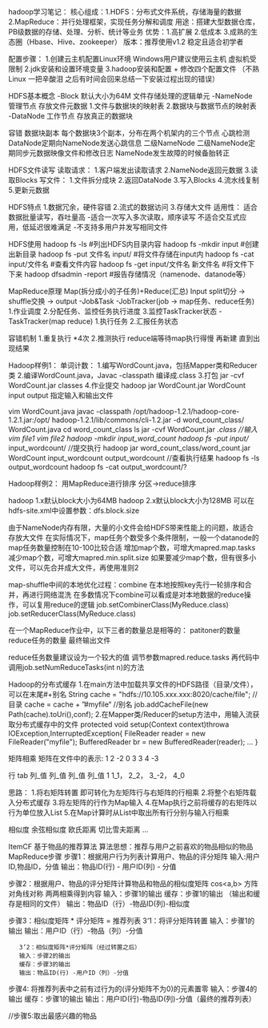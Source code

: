 hadoop学习笔记：
核心组成：1.HDFS：分布式文件系统，存储海量的数据
          2.MapReduce：并行处理框架，实现任务分解和调度
用途：搭建大型数据仓库，PB级数据的存储、处理、分析、统计等业务
优势：1.高扩展
      2.低成本
	  3.成熟的生态圈（Hbase、Hive、zookeeper）
版本：推荐使用v1.2 稳定且适合初学者

配置步骤：
1.创建云主机配置Linux环境 Windows用户建议使用云主机 虚拟机受限制
2.jdk安装和设置环境变量
3.hadoop安装和配置 + 修改四个配置文件
（不熟Linux 一把辛酸泪 之后有时间会回来总结一下安装过程出现的错误）

HDFS基本概念
-Block 默认大小为64M 文件存储处理的逻辑单元
-NameNode 管理节点 存放文件元数据
 1.文件与数据块的映射表
 2.数据块与数据节点的映射表
-DataNode 工作节点 存放真正的数据块

容错
数据块副本
每个数据块3个副本，分布在两个机架内的三个节点
心跳检测
DataNode定期向NameNode发送心跳信息
二级NameNode
二级NameNode定期同步元数据映像文件和修改日志 NameNode发生故障的时候备胎转正

HDFS文件读写
读取请求：
  1.客户端发出读取请求
  2.NameNode返回元数据
  3.读取Blocks
写文件：
  1.文件拆分成块
  2.返回DataNode
  3.写入Blocks
  4.流水线复制
  5.更新元数据

HDFS特点
1.数据冗余，硬件容错
2.流式的数据访问
3.存储大文件
适用性：
适合数据批量读写，吞吐量高
  -适合一次写入多次读取，顺序读写
不适合交互式应用，低延迟很难满足
  -不支持多用户并发写相同文件
  
HDFS使用
hadoop fs -ls                        #列出HDFS内目录内容
hadoop fs -mkdir input               #创建出新目录
hadoop fs -put 文件名 input/         #将文件存储在input内
hadoop fs -cat input/文件名          #查看文件内容
hadoop fs -get input/文件名 新文件名 #将文件下下来
hadoop dfsadmin -report              #报告存储情况（namenode、datanode等）

MapReduce原理
Map(拆分成小的子任务)+Reduce(汇总)
Input split切分 -> shuffle交换 -> output
-Job&Task
-JobTracker(job -> map任务、reduce任务)
 1.作业调度
 2.分配任务、监控任务执行进度
 3.监控TaskTracker状态
-TaskTracker(map reduce)
 1.执行任务
 2.汇报任务状态
 
容错机制
1.重复执行 *4次
2.推测执行 reduce端等待map执行得慢 再新建 直到出现结果

Hadoop样例1：
单词计数：
1.编写WordCount.java，包括Mapper类和Reducer类
2.编译WordCount.java，Javac -classpath 编译成.class
3.打包 jar -cvf WordCount.jar classes
4.作业提交
  hadoop jar WordCount.jar WordCount input output  指定输入和输出文件
  
vim WordCount.java
javac -classpath /opt/hadoop-1.2.1/hadoop-core-1.2.1.jar:/opt/
hadoop-1.2.1/lib/commons/cli-1.2.jar -d word_count_class/ WordCount.java
cd word_count_class
ls
jar -cvf WordCount.jar *.class
//输入
vim file1
vim file2
hadoop -mkdir input_word_count
hadoop fs -put input/* input_wordcount/
//提交执行
hadoop jar word_count_class/word_count.jar WordCount input_wordcount output_wordcount
//查看执行结果
hadoop fs -ls output_wordcount
hadoop fs -cat  output_wordcount/?

Hadoop样例2：
用MapReduce进行排序
分区->reduce排序

hadoop 1.x默认block大小为64MB
hadoop 2.x默认block大小为128MB
可以在hdfs-site.xml中设置参数：dfs.block.size

由于NameNode内存有限，大量的小文件会给HDFS带来性能上的问题，故适合存放大文件
在实际情况下，map任务个数受多个条件限制，一般一个datanode的map任务数量控制在10-100比较合适
增加map个数，可增大mapred.map.tasks
减少map个数，可增大mapred.min.split.size
如果要减少map个数，但有很多小文件，可以先合并成大文件，再使用准则2

map-shuffle中间的本地优化过程：combine
在本地按照key先行一轮排序和合并，再进行网络混洗
在多数情况下combine可以看成是对本地数据的reduce操作，可以复用reduce的逻辑
job.setCombinerClass(MyReduce.class)
job.setReducerClass(MyReduce.class)

在一个MapReduce作业中，以下三者的数量总是相等的：
patitoner的数量
reduce任务的数量
最终输出文件

reduce任务数量建议设为一个较大的值
调节参数mapred.reduce.tasks
再代码中调用job.setNumReduceTasks(int n)的方法

Hadoop的分布式缓存
1.在main方法中加载共享文件的HDFS路径（目录/文件），可以在末尾#+别名
  String cache = "hdfs://10.105.xxx.xxx:8020/cache/file"; //目录
  cache = cache + ”#myfile“  //别名
  job.addCacheFile(new Path(cache).toUri(),conf);
2.在Mapper类/Reducer的setup方法中，用输入流获取分布式缓存中的文件
 protected void setup(Context context)throwa IOException,InterruptedException{
   FileReader reader = new FileReader("myfile");
   BufferedReader br = new BufferedReader(reader);
   ...
   }

矩阵相乘
矩阵在文件中的表示:
  1 2 -2 0
  3 3 4 -3
  
  行 tab 列_值 列_值  列_值     列_值
  1      1_1，   2_2，  3_-2，  4_0
  
思路：
1.将右矩阵转置 即可转化为左矩阵行与右矩阵的行相乘
2.将整个右矩阵载入分布式缓存
3.将左矩阵的行作为Map输入
4.在Map执行之前将缓存的右矩阵以行为单位放入List
5.在Map计算时从List中取出所有行分别与输入行相乘

相似度
余弦相似度
欧氏距离
切比雪夫距离
...


ItemCF 基于物品的推荐算法
算法思想：推荐与用户之前喜欢的物品相似的物品
MapReduce步骤
步骤1：根据用户行为列表计算用户、物品的评分矩阵
       输入:用户ID,物品ID，分值
	   输出：物品ID(行) - 用户ID(列) - 分值
	   
步骤2：根据用户、物品的评分矩阵计算物品和物品的相似度矩阵
       cos<a,b>
       方阵 对角线对称 两两相乘得到内容
	   输入：步骤1的输出
	   缓存：步骤1的输出
	   （输出和缓存是相同的文件）
	   输出：物品ID（行）-物品ID(列)-相似度
	   
步骤3：相似度矩阵 * 评分矩阵 = 推荐列表
       3‘1：将评分矩阵转置
	   输入：步骤1的输出
	   输出：用户ID（行）-物品（列）-分值
	   
	   3’2：相似度矩阵*评分矩阵（经过转置之后）
	   输入：步骤2的输出
	   缓存：步骤3的输出
	   输出：物品ID(行) -用户ID（列）-分值
	   
步骤4: 将推荐列表中之前有过行为的(评分矩阵不为0)的元素置零
       输入：步骤4的输出
	   缓存：步骤1的输出
	   输出：用户ID(行)-物品ID(列)-分值（最终的推荐列表）
	   
//步骤5:取出最感兴趣的物品


 









  


